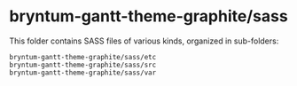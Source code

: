 # bryntum-gantt-theme-graphite/sass

This folder contains SASS files of various kinds, organized in sub-folders:

    bryntum-gantt-theme-graphite/sass/etc
    bryntum-gantt-theme-graphite/sass/src
    bryntum-gantt-theme-graphite/sass/var
